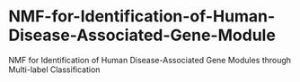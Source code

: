 # NMF-for-Identification-of-Human-Disease-Associated-Gene-Module
 NMF for Identification of Human Disease-Associated Gene Modules through Multi-label Classification
